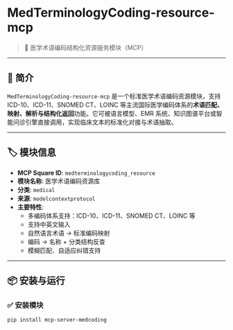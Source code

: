 # MedTerminologyCoding-resource-mcp

> 🧾 医学术语编码结构化资源服务模块（MCP）

---

## 📘 简介

`MedTerminologyCoding-resource-mcp` 是一个标准医学术语编码资源模块，支持 ICD-10、ICD-11、SNOMED CT、LOINC 等主流国际医学编码体系的**术语匹配、映射、解析与结构化返回**功能。它可被语言模型、EMR 系统、知识图谱平台或智能问诊引擎直接调用，实现临床文本的标准化对接与术语抽取。

---

## 🏷️ 模块信息

- **MCP Square ID**: `medterminologycoding_resource`
- **模块名称**: 医学术语编码资源库
- **分类**: `medical`
- **来源**: `modelcontextprotocol`
- **主要特性**:
  - 多编码体系支持：ICD-10、ICD-11、SNOMED CT、LOINC 等
  - 支持中英文输入
  - 自然语言术语 → 标准编码映射
  - 编码 → 名称 + 分类结构反查
  - 模糊匹配、自适应纠错支持

---

## 📦 安装与运行

### ✅ 安装模块

```bash
pip install mcp-server-medcoding
